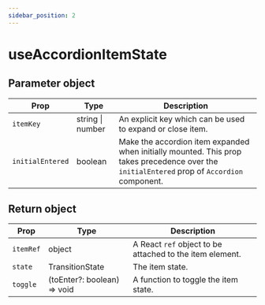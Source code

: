 ```yaml
---
sidebar_position: 2
---
```


# useAccordionItemState

## Parameter object

| Prop | Type | Description |
| --- | --- | --- |
| `itemKey` | string \| number | An explicit key which can be used to expand or close item. |
| `initialEntered` | boolean | Make the accordion item expanded when initially mounted. This prop takes precedence over the `initialEntered` prop of `Accordion` component. |

## Return object

| Prop | Type | Description |
| --- | --- | --- |
| `itemRef` | object | A React `ref` object to be attached to the item element. |
| `state` | TransitionState | The item state. |
| `toggle` | (toEnter?: boolean) => void | A function to toggle the item state. |
